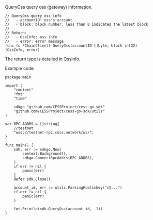 QueryOss query oss (gateway) information.

```golang
// QueryOss query oss info
//   - accountID: oss's account
//   - block: block number, less than 0 indicates the latest block
//
// Return:
//   - OssInfo: oss info
//   - error: error message
func (c *ChainClient) QueryOss(accountID []byte, block int32) (OssInfo, error)
```
The return type is detailed in [OssInfo](../chain_type.md#OssInfo).

Example code:
```golang
package main

import (
    "context"
    "fmt"
    "time"

    sdkgo "github.com/CESSProject/cess-go-sdk"
    "github.com/CESSProject/cess-go-sdk/utils"
)

var RPC_ADDRS = []string{
    //testnet
    "wss://testnet-rpc.cess.network/ws/",
}

func main() {
    sdk, err := sdkgo.New(
        context.Background(),
        sdkgo.ConnectRpcAddrs(RPC_ADDRS),
    )
    if err != nil {
        panic(err)
    }
    defer sdk.Close()

    account_id, err := utils.ParsingPublickey("cX...")
    if err != nil {
        panic(err)
    }

    fmt.Println(sdk.QueryOss(account_id, -1))
}
```